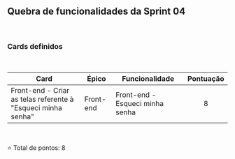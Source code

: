 ## Quebra de funcionalidades da Sprint 04

<br>

### Cards definidos

<br>

**Card** | **Épico** | **Funcionalidade** | **Pontuação**
---------|-----------|--------------------|:--------------:
Front-end - Criar as telas referente à "Esqueci minha senha" | Front-end | Front-end - Esqueci minha senha | 8

<br>

⭐ Total de pontos: 8